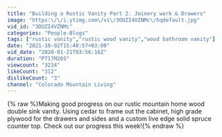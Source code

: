 ```yaml
---
title: "Building a Rustic Vanity Part 2. Joinery work & Drawers"
image: "https:\/\/i.ytimg.com\/vi\/3OUZI4VZNMc\/hqdefault.jpg"
vid_id: "3OUZI4VZNMc"
categories: "People-Blogs"
tags: ["rustic vanity","rustic wood vanity","wood bathroom vanity"]
date: "2021-10-02T15:40:57+03:00"
vid_date: "2020-01-21T03:56:16Z"
duration: "PT17M26S"
viewcount: "3234"
likeCount: "312"
dislikeCount: "3"
channel: "Colorado Mountain Living"
---
```

{% raw %}Making good progress on our rustic mountain home wood double sink vanity. Using cedar to frame out the cabinet, high grade plywood for the drawers and sides and a custom live edge solid spruce counter top. Check out our progress this week!{% endraw %}
